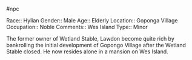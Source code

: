 #npc 

Race:: Hylian
Gender:: Male
Age:: Elderly
Location:: Goponga Village
Occupation:: Noble
Comments:: Wes Island
Type:: Minor

The former owner of Wetland Stable, Lawdon become quite rich by bankrolling the initial development of Gopongo Village after the Wetland Stable closed. He now resides alone in a mansion on Wes Island.
